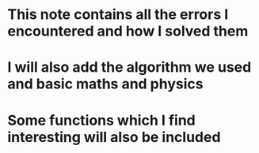 # This note contains all the errors I encountered and how I solved them
# I will also add the algorithm we used and basic maths and physics
# Some functions which I find interesting will also be included

